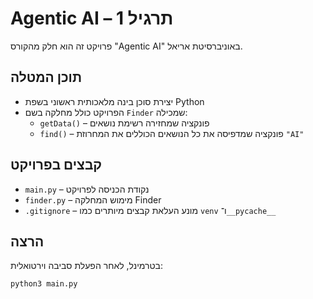 # Agentic AI – תרגיל 1

פרויקט זה הוא חלק מהקורס "Agentic AI" באוניברסיטת אריאל.

## תוכן המטלה

- יצירת סוכן בינה מלאכותית ראשוני בשפת Python
- הפרויקט כולל מחלקה בשם `Finder` שמכילה:
  - `getData()` – פונקציה שמחזירה רשימת נושאים
  - `find()` – פונקציה שמדפיסה את כל הנושאים הכוללים את המחרוזת `"AI"`

## קבצים בפרויקט

- `main.py` – נקודת הכניסה לפרויקט
- `finder.py` – מימוש המחלקה Finder
- `.gitignore` – מונע העלאת קבצים מיותרים כמו `venv` ו־`__pycache__`

## הרצה

בטרמינל, לאחר הפעלת סביבה וירטואלית:
```bash
python3 main.py
